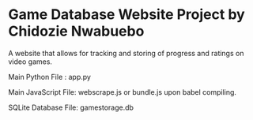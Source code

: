 # Game Database Website Project by Chidozie Nwabuebo
A website that allows for tracking and storing of progress and ratings on video games. 

Main Python File : app.py  

Main JavaScript File:  webscrape.js or bundle.js upon babel compiling. 

SQLite Database File: gamestorage.db

